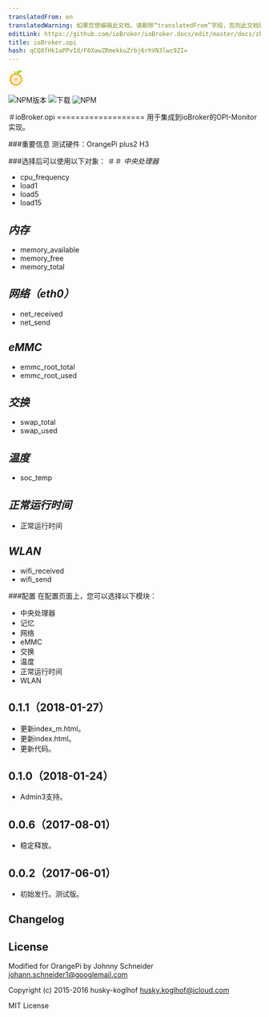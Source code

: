 ```yaml
---
translatedFrom: en
translatedWarning: 如果您想编辑此文档，请删除“translatedFrom”字段，否则此文档将再次自动翻译
editLink: https://github.com/ioBroker/ioBroker.docs/edit/master/docs/zh-cn/adapterref/iobroker.opi/README.md
title: ioBroker.opi
hash: qCQ8fHk1aPPvId/F6XawZRmekkuZrbj6rhVN3lwc9ZI=
---
```

![商标](../../../en/adapterref/iobroker.opi/admin/opi.png)

![NPM版本](http://img.shields.io/npm/v/iobroker.opi.svg)
![下载](https://img.shields.io/npm/dm/iobroker.opi.svg)
![NPM](https://nodei.co/npm/iobroker.opi.png?downloads=true)

＃ioBroker.opi ===================
用于集成到ioBroker的OPI-Monitor实现。

###重要信息
测试硬件：OrangePi plus2 H3

###选择后可以使用以下对象：
＃＃ *中央处理器*
 -  cpu_frequency
 -  load1
 -  load5
 -  load15

## *内存*
 -  memory_available
 -  memory_free
 -  memory_total

## *网络（eth0）*
 -  net_received
 -  net_send

## *eMMC*
 -  emmc_root_total
 -  emmc_root_used

## *交换*
 -  swap_total
 -  swap_used

## *温度*
 -  soc_temp

## *正常运行时间*
 - 正常运行时间

## *WLAN*
 -  wifi_received
 -  wifi_send

###配置
在配置页面上，您可以选择以下模块：

- 中央处理器
 - 记忆
 - 网络
 -  eMMC
 - 交换
 - 温度
 - 正常运行时间
 -  WLAN

## 0.1.1（2018-01-27）
 - 更新index_m.html。
 - 更新index.html。
 - 更新代码。

## 0.1.0（2018-01-24）
 -  Admin3支持。

## 0.0.6（2017-08-01）
 - 稳定释放。

## 0.0.2（2017-06-01）
- 初始发行。测试版。

## Changelog

## License
Modified for OrangePi by Johnny Schneider <johann.schneider1@googlemail.com>

Copyright (c) 2015-2016 husky-koglhof <husky.koglhof@icloud.com>

MIT License